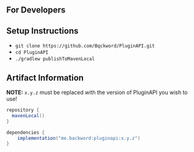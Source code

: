 For Developers
------

Setup Instructions
-----
* ``git clone https://github.com/Bqckword/PluginAPI.git``
* ``cd PluginAPI``
* ``./gradlew publishToMavenLocal``

Artifact Information
-----
**NOTE:** ``x.y.z`` must be replaced with the version of PluginAPI you wish to use!
```java
repository {
  mavenLocal()
}

dependencies {
    implementation("me.backword:pluginapi:x.y.z")
}
```
